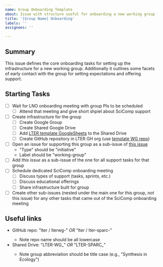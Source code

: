 ```yaml
---
name: Group Onboarding Template
about: Issue with structure useful for onboarding a new working group (full or SPARC)
title: '[Group Name] Onboarding'
labels: ''
assignees: ''

---
```


## Summary

This issue defines the core onboarding tasks for setting up the infrastructure for a new working group. Additionally it outlines some facets of early contact with the group for setting expectations and offering support.

## Starting Tasks

- [ ] Wait for LNO onboarding meeting with group PIs to be scheduled
    - [ ] Attend that meeting and give short shpiel about SciComp support
- [ ] Create infrastructure for the group
    - [ ] Create Google Group
    - [ ] Create Shared Google Drive
    - [ ] Add [LTER template GoogleSheets](https://drive.google.com/drive/folders/1g9n1A7XgCeYduB3LdO1JGDktrvu-rWj0) to the Shared Drive
    - [ ] Create GitHub repository in LTER GH org (use [template WG repo](https://github.com/lter/lterwg-template))
- [ ] Open an issue for supporting this group as a sub-issue of [this issue](https://github.com/lter/scicomp/issues/61)
    - "Type" should be "initiative"
    - Label should be "working-group"
- [ ] Add _this issue_ as a sub-issue of the one for all support tasks for that group
- [ ] Schedule dedicated SciComp onboarding meeting
    - [ ] Discuss types of support (tasks, sprints, etc.)
    - [ ] Discuss educational offerings
    - [ ] Share infrastructure built for group
- [ ] Create other sub-issues (nested under the main one for this group, _not_ this issue) for any other tasks that came out of the SciComp onboarding meeting

## Useful links

- GitHub repo: "lter / lterwg-<abbreviated-group-name>" _OR_ "lter / lter-sparc-<abbreviated-group-name>"
    - Note repo name should be all lowercase
- Shared Drive: "LTER-WG_<Abbreviated-Group-Name>" _OR_ "LTER-SPARC_<Abbreviated-Group-Name>"
    - Note group abbreviation should be title case (e.g., "Synthesis in Ecology")
